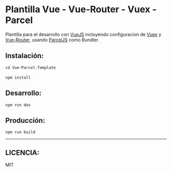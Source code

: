 # Plantilla Vue - Vue-Router - Vuex - Parcel

Plantilla para el desarrollo con [VueJS](https://vuejs.org/) incluyendo configuracion de [Vuex](https://vuex.vuejs.org/) y [Vue-Router](https://router.vuejs.org/), usando [ParcelJS](https://parceljs.org/) como Bundler.

## Instalación:

`cd Vue-Parcel-Template`
<br />
<br />
`npm install`

## Desarrollo:

`npm run dev`

## Producción:

`npm run build`

---

## LICENCIA:

MIT
